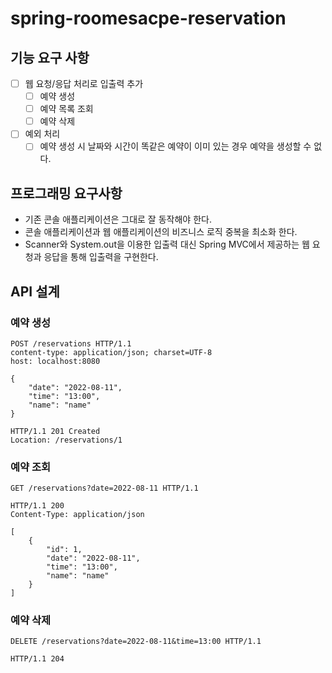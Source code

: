 # spring-roomesacpe-reservation
## 기능 요구 사항
- [ ] 웹 요청/응답 처리로 입출력 추가
  - [ ] 예약 생성
  - [ ] 예약 목록 조회
  - [ ] 예약 삭제
- [ ] 예외 처리
  - [ ] 예약 생성 시 날짜와 시간이 똑같은 예약이 이미 있는 경우 예약을 생성할 수 없다.

## 프로그래밍 요구사항
- 기존 콘솔 애플리케이션은 그대로 잘 동작해야 한다. 
- 콘솔 애플리케이션과 웹 애플리케이션의 비즈니스 로직 중복을 최소화 한다.
- Scanner와 System.out을 이용한 입출력 대신 Spring MVC에서 제공하는 웹 요청과 응답을 통해 입출력을 구현한다.

## API 설계
### 예약 생성 
```http request
POST /reservations HTTP/1.1
content-type: application/json; charset=UTF-8
host: localhost:8080

{
    "date": "2022-08-11",
    "time": "13:00",
    "name": "name"
}

```
```http request
HTTP/1.1 201 Created
Location: /reservations/1
```

### 예약 조회 
```http request
GET /reservations?date=2022-08-11 HTTP/1.1
```
```http request
HTTP/1.1 200 
Content-Type: application/json

[
    {
        "id": 1,
        "date": "2022-08-11",
        "time": "13:00",
        "name": "name"
    }
]
```
### 예약 삭제
```http request
DELETE /reservations?date=2022-08-11&time=13:00 HTTP/1.1
```
```http request
HTTP/1.1 204
```